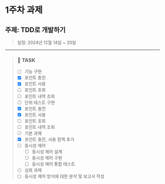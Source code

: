 # 1주차 과제
## 주제: TDD로 개발하기
> 일정: 2024년 12월 14일 ~ 20일
---
>### 📌 TASK
>- [ ] 기능 구현
>  - [X] 포인트 충전
>  - [X] 포인트 사용
>  - [ ] 포인트 조회
>  - [ ] 포인트 내역 조회
>- [ ] 단위 테스트 구현
>  - [X] 포인트 충전
>  - [X] 포인트 사용
>  - [ ] 포인트 조회
>  - [ ] 포인트 내역 조회
>- [ ] 기본 과제
>  - [X] 포인트 충전, 사용 정책 추가
>  - [ ] 동시성 제어
>    - [ ] 동시성 제어 설계
>    - [ ] 동시성 제어 구현
>    - [ ] 동시성 제어 통합 테스트
>- [ ] 심화 과제
>  - [ ] 동시성 제어 방식에 대한 분석 및 보고서 작성
